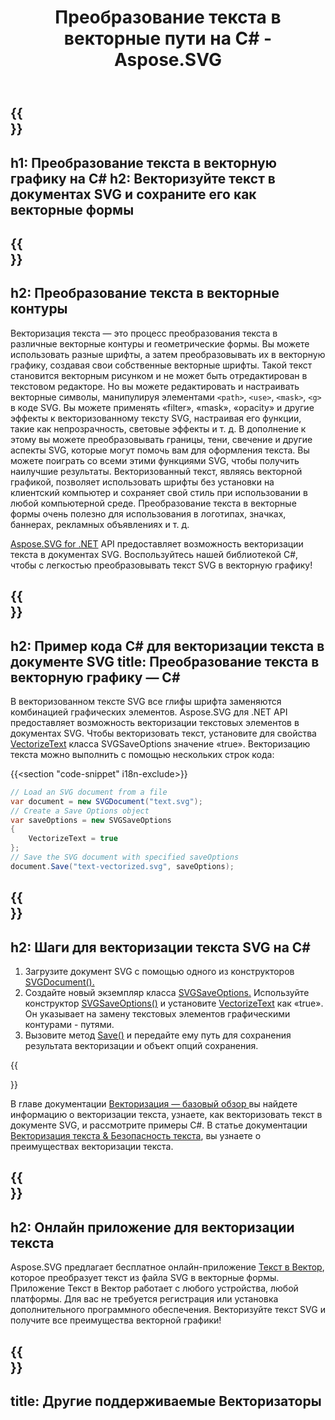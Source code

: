 ﻿---
translation: true
template: /templates/_template-text-vectorization.md
title: Преобразование текста в векторные пути на C# - Aspose.SVG
description: Векторизация текста в файлах SVG с помощью C#. Преобразуйте текст в векторную графику и сохраните его в формате SVG.
url: /net/vectorization/text-to-vector/
family: svg
platformtag: net
feature: vectorization
informat: SVG
outformat: SVG
---

{{<section banner>}}
---
h1: Преобразование текста в векторную графику на C#
h2: Векторизуйте текст в документах SVG и сохраните его как векторные формы
---

{{<section overview>}}
---
h2: Преобразование текста в векторные контуры
---

Векторизация текста — это процесс преобразования текста в различные векторные контуры и геометрические формы. Вы можете использовать разные шрифты, а затем преобразовывать их в векторную графику, создавая свои собственные векторные шрифты. Такой текст становится векторным рисунком и не может быть отредактирован в текстовом редакторе. Но вы можете редактировать и настраивать векторные символы, манипулируя элементами `<path>`, `<use>`, `<mask>`, `<g>` в коде SVG. Вы можете применять «filter», «mask», «opacity» и другие эффекты к векторизованному тексту SVG, настраивая его функции, такие как непрозрачность, световые эффекты и т. д. В дополнение к этому вы можете преобразовывать границы, тени, свечение и другие аспекты SVG, которые могут помочь вам для оформления текста. Вы можете поиграть со всеми этими функциями SVG, чтобы получить наилучшие результаты. Векторизованный текст, являясь векторной графикой, позволяет использовать шрифты без установки на клиентский компьютер и сохраняет свой стиль при использовании в любой компьютерной среде. Преобразование текста в векторные формы очень полезно для использования в логотипах, значках, баннерах, рекламных объявлениях и т. д.

[Aspose.SVG for .NET](https://products.aspose.com/svg/{{lang.url-fragment}}net/) API предоставляет возможность векторизации текста в документах SVG. Воспользуйтесь нашей библиотекой C#, чтобы с легкостью преобразовывать текст SVG в векторную графику!

{{<section code-text>}}
---
h2: Пример кода C# для векторизации текста в документе SVG
title: Преобразование текста в векторную графику — C#
---

В векторизованном тексте SVG все глифы шрифта заменяются комбинацией графических элементов. Aspose.SVG для .NET API предоставляет возможность векторизации текстовых элементов в документах SVG. Чтобы векторизовать текст, установите для свойства [VectorizeText](https://reference.aspose.com/svg/net/aspose.svg.saving/svgsaveoptions/vectorizetext/) класса SVGSaveOptions значение «true». Векторизацию текста можно выполнить с помощью нескольких строк кода:

{{<section "code-snippet" i18n-exclude>}}

```cs
// Load an SVG document from a file
var document = new SVGDocument("text.svg");
// Create a Save Options object 
var saveOptions = new SVGSaveOptions
{
    VectorizeText = true
};    
// Save the SVG document with specified saveOptions
document.Save("text-vectorized.svg", saveOptions);
```

{{<section steps>}}
---
h2: Шаги для векторизации текста SVG на C#
---
1. Загрузите документ SVG с помощью одного из конструкторов [SVGDocument().](https://reference.aspose.com/svg/net/aspose.svg/svgdocument/svgdocument/)
1. Создайте новый экземпляр класса [SVGSaveOptions.](https://reference.aspose.com/svg/net/aspose.svg.saving/svgsaveoptions/) Используйте конструктор [SVGSaveOptions()](https://reference.aspose.com/svg/net/aspose.svg.saving/svgsaveoptions/svgsaveoptions/) и установите [VectorizeText](https://reference.aspose.com/svg/net/aspose.svg.saving/svgsaveoptions/vectorizetext/) как «true». Он указывает на замену текстовых элементов графическими контурами - путями.
1. Вызовите метод [Save()](https://reference.aspose.com/svg/net/aspose.svg/svgdocument/save/#save_8) и передайте ему путь для сохранения результата векторизации и объект опций сохранения.

{{<section documentation>}}

В главе документации <a href="https://docs.aspose.com/svg/net/how-to-work-with-aspose-svg-api/vectorization/" target="_blank">Векторизация — базовый обзор </a> вы найдете информацию о векторизации текста, узнаете, как векторизовать текст в документе SVG, и рассмотрите примеры C#. В статье документации <a href="https://docs.aspose.com/svg/net/how-to-work-with-aspose-svg-api/text-vectorization/" target="_blank">Векторизация текста & Безопасность текста</a>, вы узнаете о преимуществах векторизации текста.

{{<section online-vectorizer>}}
---
h2: Онлайн приложение для векторизации текста
---

Aspose.SVG предлагает бесплатное онлайн-приложение <a href="https://products.aspose.app/svg/text-to-vector" target="_blank">Текст в Вектор</a>, которое преобразует текст из файла SVG в векторные формы. Приложение Текст в Вектор работает с любого устройства, любой платформы. Для вас не требуется регистрация или установка дополнительного программного обеспечения. Векторизуйте текст SVG и получите все преимущества векторной графики!

{{<section other-vectorizers>}}
---
title: Другие поддерживаемые Векторизаторы
---